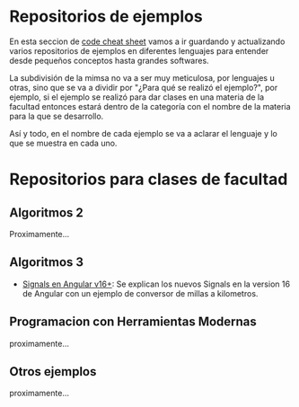 # Repositorios de ejemplos

En esta seccion de [code cheat sheet](https://github.com/nicovillamonte/code-cheat-sheet) vamos a ir guardando y actualizando varios repositorios de ejemplos en diferentes lenguajes para entender desde pequeños conceptos hasta grandes softwares.

La subdivisión de la mimsa no va a ser muy meticulosa, por lenguajes u otras, sino que se va a dividir por "¿Para qué se realizó el ejemplo?", por ejemplo, si el ejemplo se realizó para dar clases en una materia de la facultad entonces estará dentro de la categoría con el nombre de la materia para la que se desarrollo.

Así y todo, en el nombre de cada ejemplo se va a aclarar el lenguaje y lo que se muestra en cada uno.

# Repositorios para clases de facultad

## Algoritmos 2

Proximamente...

## Algoritmos 3

- [Signals en Angular v16+](https://github.com/uqbar-project/eg-conversor-signals-angular): Se explican los nuevos Signals en la version 16 de Angular con un ejemplo de conversor de millas a kilometros.  

## Programacion con Herramientas Modernas

proximamente...

## Otros ejemplos

proximamente...
